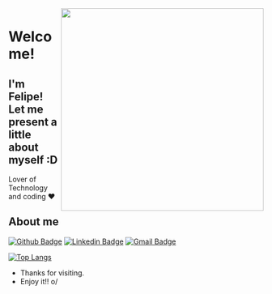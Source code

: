 <img align="right" width="400" height="400" src="https://media.giphy.com/media/IThjAlJnD9WNO/giphy.gif">




# Welcome!
## I'm Felipe! Let me present a little about myself :D



Lover of Technology and coding :heart:



## About me 

[![Github Badge](https://img.shields.io/badge/-Github-000?style=flat-square&logo=Github&logoColor=white&link=https://github.com/Lucasdfg07)](https://github.com/ifelipesilva)
[![Linkedin Badge](https://img.shields.io/badge/-LinkedIn-blue?style=flat-square&logo=Linkedin&logoColor=white&link=https://www.linkedin.com/in/ifelipesilva/)](https://www.linkedin.com/in/ifelipesilva/)
[![Gmail Badge](https://img.shields.io/badge/-Gmail-c14438?style=flat-square&logo=Gmail&logoColor=white&link=mailto:feehlipeeh422@gmail.com)](mailto:feehlipeeh422@gmail.com)



[![Top Langs](https://github-readme-stats.vercel.app/api/top-langs/?username=ifelipesilva&show_icons=true&theme=chartreuse-dark&layout=compact)](https://github.com/anuraghazra/github-readme-stats)


- Thanks for visiting. 
- Enjoy it!! o/

